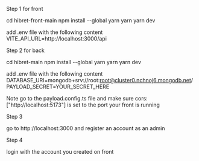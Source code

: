 Step 1
for front

cd hibret-front-main
npm install --global yarn
yarn
yarn dev

add .env file with the following content
VITE_API_URL=http://localhost:3000/api

Step 2
for back

cd hibret-main
npm install --global yarn
yarn
yarn dev

add .env file with the following content
DATABASE_URI=mongodb+srv://root:root@cluster0.nchnoj6.mongodb.net/
PAYLOAD_SECRET=YOUR_SECRET_HERE

Note go to the payload.config.ts file and make sure cors: ["http://localhost:5173"] is set to the port your front is running

Step 3

go to http://localhost:3000 and register an account as an admin

Step 4

login with the account you created on front
